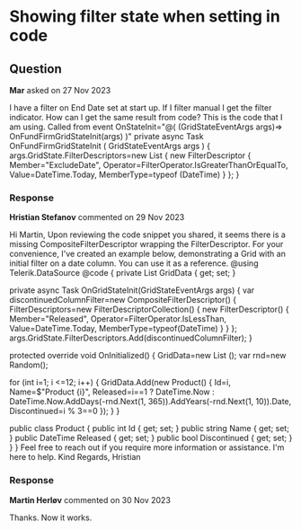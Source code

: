 # Showing filter state when setting in code

## Question

**Mar** asked on 27 Nov 2023

I have a filter on End Date set at start up. If I filter manual I get the filter indicator. How can I get the same result from code? This is the code that I am using. Called from event OnStateInit="@( (GridStateEventArgs <FundFirm> args)=> OnFundFirmGridStateInit(args) )" private async Task OnFundFirmGridStateInit ( GridStateEventArgs<FundFirm> args ) {
args.GridState.FilterDescriptors=new List<IFilterDescriptor>
{ new FilterDescriptor
{
Member="ExcludeDate", Operator=FilterOperator.IsGreaterThanOrEqualTo,
Value=DateTime.Today,
MemberType=typeof (DateTime)
}
};
}

### Response

**Hristian Stefanov** commented on 29 Nov 2023

Hi Martin, Upon reviewing the code snippet you shared, it seems there is a missing CompositeFilterDescriptor wrapping the FilterDescriptor. For your convenience, I've created an example below, demonstrating a Grid with an initial filter on a date column. You can use it as a reference. @using Telerik.DataSource <TelerikGrid Data="@GridData" Pageable="true" PageSize="5" Sortable="true" FilterMode="@GridFilterMode.FilterMenu" Groupable="true" OnStateInit="@( (GridStateEventArgs<Product> args)=> OnGridStateInit(args) )"> <GridColumns> <GridColumn Field="@nameof(Product.Name)" /> <GridColumn Field="@nameof(Product.Released)" /> <GridColumn Field="@nameof(Product.Discontinued)" /> </GridColumns> </TelerikGrid> @code {
private List <Product> GridData { get; set; }

private async Task OnGridStateInit(GridStateEventArgs <Product> args)
{
var discontinuedColumnFilter=new CompositeFilterDescriptor()
{
FilterDescriptors=new FilterDescriptorCollection() {
new FilterDescriptor()
{
Member="Released",
Operator=FilterOperator.IsLessThan,
Value=DateTime.Today,
MemberType=typeof(DateTime)
}
}
};
args.GridState.FilterDescriptors.Add(discontinuedColumnFilter);
}

protected override void OnInitialized()
{
GridData=new List <Product> ();
var rnd=new Random();

for (int i=1; i <=12; i++)
{
GridData.Add(new Product()
{
Id=i,
Name=$"Product {i}",
Released=i==1 ? DateTime.Now : DateTime.Now.AddDays(-rnd.Next(1, 365)).AddYears(-rnd.Next(1, 10)).Date,
Discontinued=i % 3==0
});
}
}

public class Product
{
public int Id { get; set; }
public string Name { get; set; }
public DateTime Released { get; set; }
public bool Discontinued { get; set; }
}
} Feel free to reach out if you require more information or assistance. I'm here to help. Kind Regards, Hristian

### Response

**Martin Herløv** commented on 30 Nov 2023

Thanks. Now it works.
